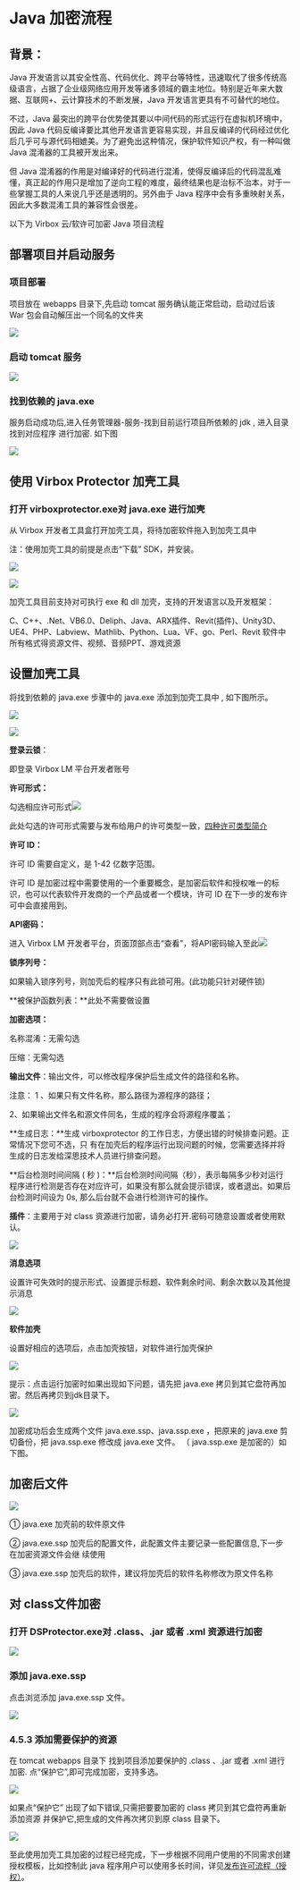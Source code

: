 # Java 加密流程

## 背景：

Java 开发语言以其安全性高、代码优化、跨平台等特性，迅速取代了很多传统高级语言，占据了企业级网络应用开发等诸多领域的霸主地位。特别是近年来大数据、互联网+、云计算技术的不断发展，Java 开发语言更具有不可替代的地位。

不过，Java 最突出的跨平台优势使其要以中间代码的形式运行在虚拟机环境中，因此 Java 代码反编译要比其他开发语言更容易实现，并且反编译的代码经过优化后几乎可与源代码相媲美。为了避免出这种情况，保护软件知识产权，有一种叫做 Java 混淆器的工具被开发出来。

但 Java 混淆器的作用是对编译好的代码进行混淆，使得反编译后的代码混乱难懂，真正起的作用只是增加了逆向工程的难度，最终结果也是治标不治本，对于一些掌握工具的人来说几乎还是透明的。另外由于 Java 程序中会有多重映射关系，因此大多数混淆工具的兼容性会很差。

以下为 Virbox 云/软许可加密 Java 项目流程

## 部署项目并启动服务

### 项目部署

项目放在 webapps 目录下,先启动 tomcat 服务确认能正常启动，启动过后该 War 包会自动解压出一个同名的文件夹

![](/assets/java_put.png)

### 启动 tomcat 服务

![](/assets/java_start_tomcat.png)

### 

### 找到依赖的 java.exe

服务启动成功后,进入任务管理器-服务-找到目前运行项目所依赖的 jdk , 进入目录找到对应程序 进行加密. 如下图

![](/assets/java_protect_exer.png)

## 使用 Virbox Protector 加壳工具

### 打开 virboxprotector.exe对 java.exe 进行加壳

从 Virbox 开发者工具盒打开加壳工具，将待加密软件拖入到加壳工具中

注：使用加壳工具的前提是点击“下载” SDK，并安装。

![](/assets/import100.png)

![](/assets/import102.png)

加壳工具目前支持对可执行 exe 和 dll 加壳，支持的开发语言以及开发框架：

C、C++、.Net、VB6.0、Deliph、Java、ARX插件、Revit\(插件\)、Unity3D、UE4、PHP、Labview、Mathlib、Python、Lua、VF、go、Perl、Revit 软件中所有格式得资源文件、视频、音频PPT、游戏资源

## 设置加壳工具

将找到依赖的 java.exe 步骤中的 java.exe 添加到加壳工具中 , 如下图所示。

![](/assets/java_virbox_exe1.png)

![](/assets/java_virbox_exe2.png)

**登录云锁**：

即登录 Virbox LM 平台开发者账号

**许可形式：**

勾选相应许可形式![](/assets/import104.png)

此处勾选的许可形式需要与发布给用户的许可类型一致，[四种许可类型简介](/Virbox/si-zhong-xu-ke-jian-jie.md)

**许可 ID：**

许可 ID 需要自定义，是 1-42 亿数字范围。

许可 ID 是加密过程中需要使用的一个重要概念，是加密后软件和授权唯一的标识，也可以代表软件开发商的一个产品或者一个模块，许可 ID 在下一步的发布许可中会直接用到。

**API密码：**

进入 Virbox LM 开发者平台，页面顶部点击“查看”，将API密码输入至此![](/assets/import107.png)

**锁序列号：**

如果输入锁序列号，则加壳后的程序只有此锁可用。\(此功能只针对硬件锁\)

**被保护函数列表：**此处不需要做设置

**加密选项：**

名称混淆：无需勾选

压缩：无需勾选

**输出文件**：输出文件，可以修改程序保护后生成文件的路径和名称。

注意： 1 、如果只有文件名称，那么路径为源程序的路径；

2、如果输出文件名和源文件同名，生成的程序会将源程序覆盖；

**生成日志：**生成 virboxprotector 的工作日志，方便出错的时候排查问题。正常情况下您可不选，只 有在加壳后的程序运行出现问题的时候，您需要选择并将生成的日志发给深思技术人员进行排查问题。

**后台检测时间间隔 \( 秒 \)：**后台检测时间间隔（秒），表示每隔多少秒对运行程序进行检测是否存在对应许可，如果没有那么就会提示错误，或者退出。如果后台检测时间设为 0s, 那么后台就不会进行检测许可的操作。

**插件**：主要用于对 class 资源进行加密，请务必打开.密码可随意设置或者使用默认。

![](/assets/java_protect_select.png)

**消息选项**

设置许可失效时的提示形式、设置提示标题、软件剩余时间、剩余次数以及其他提示消息

![](/assets/java_protect_new.png)

**软件加壳**

设置好相应的选项后，点击加壳按钮，对软件进行加壳保护

![](/assets/java_virbox_jiake.png)

提示：点击运行加密时如果出现如下问题，请先把 java.exe 拷贝到其它盘符再加密。然后再拷贝到jdk目录下。

![](/assets/java_noright.png)

加密成功后会生成两个文件 java.exe.ssp、java.ssp.exe ，把原来的 java.exe 剪切备份，把 java.ssp.exe 修改成 java.exe 文件。     （ java.ssp.exe 是加密的）如下图。

## 加密后文件

![](/assets/javaexe_aftprot.png)

① java.exe 加壳前的软件原文件

② java.exe.ssp 加壳后的配置文件，此配置文件主要记录一些配置信息,下一步在加密资源文件会继 续使用

③ java.exe.ssp 加壳后的软件，建议将加壳后的软件名称修改为原文件名称

## 对 class文件加密

### 打开 DSProtector.exe对 .class、.jar 或者 .xml 资源进行加密

![](/assets/xiazaiqiopends.png)

### 添加 java.exe.ssp

点击浏览添加 java.exe.ssp 文件。

![](/assets/java_ssp_pro.png)

### 4.5.3 添加需要保护的资源

在 tomcat webapps  目录下 找到项目添加要保护的 .class 、.jar 或者 .xml 进行加密. 点“保护它”,即可完成加密，支持多选。

![](/assets/java_class_pro.png)

如果点“保护它” 出现了如下错误,只需把要要加密的 class 拷贝到其它盘符再重新添加资源 并保护它,把生成的文件再次拷贝到原 class 目录下。

![](/assets/java_pro_mistake.png)

至此使用加壳工具加密的过程已经完成，下一步根据不同用户使用的不同需求创建授权模板，比如控制此 java 程序用户可以使用多长时间，详见[发布许可流程（授权）](/xu-ke-liu-cheng.md)。

